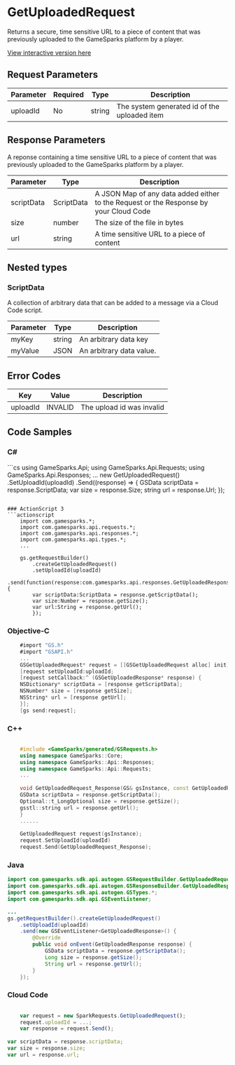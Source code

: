 
# GetUploadedRequest


Returns a secure, time sensitive URL to a piece of content that was previously uploaded to the GameSparks platform by a player.


<a href="https://api.gamesparks.net/#getuploadedrequest" target="_gsapi">View interactive version here</a>

## Request Parameters

Parameter | Required | Type | Description
--------- | -------- | ---- | -----------
uploadId | No | string | The system generated id of the uploaded item

## Response Parameters


A reponse containing a time sensitive URL to a piece of content that was previously uploaded to the GameSparks platform by a player.

Parameter | Type | Description
--------- | ---- | -----------
scriptData | ScriptData | A JSON Map of any data added either to the Request or the Response by your Cloud Code
size | number | The size of the file in bytes
url | string | A time sensitive URL to a piece of content

## Nested types

### ScriptData

A collection of arbitrary data that can be added to a message via a Cloud Code script.

Parameter | Type | Description
--------- | ---- | -----------
myKey | string | An arbitrary data key
myValue | JSON | An arbitrary data value.

## Error Codes

Key | Value | Description
--------- | ----------- | -----------
uploadId | INVALID | The upload id was invalid

## Code Samples

<h3>C#</h3>
```cs
	using GameSparks.Api;
	using GameSparks.Api.Requests;
	using GameSparks.Api.Responses;
	...
	new GetUploadedRequest()
		.SetUploadId(uploadId)
		.Send((response) => {
		GSData scriptData = response.ScriptData; 
		var size = response.Size; 
		string url = response.Url; 
		});

```

### ActionScript 3
```actionscript
	import com.gamesparks.*;
	import com.gamesparks.api.requests.*;
	import com.gamesparks.api.responses.*;
	import com.gamesparks.api.types.*;
	...
	
	gs.getRequestBuilder()
	    .createGetUploadedRequest()
		.setUploadId(uploadId)
		.send(function(response:com.gamesparks.api.responses.GetUploadedResponse):void {
		var scriptData:ScriptData = response.getScriptData(); 
		var size:Number = response.getSize(); 
		var url:String = response.getUrl(); 
		});

```

### Objective-C
```objectivec
	#import "GS.h"
	#import "GSAPI.h"
	...
	GSGetUploadedRequest* request = [[GSGetUploadedRequest alloc] init];
	[request setUploadId:uploadId;
	[request setCallback:^ (GSGetUploadedResponse* response) {
	NSDictionary* scriptData = [response getScriptData]; 
	NSNumber* size = [response getSize]; 
	NSString* url = [response getUrl]; 
	}];
	[gs send:request];

```

### C++
```cpp

	#include <GameSparks/generated/GSRequests.h>
	using namespace GameSparks::Core;
	using namespace GameSparks::Api::Responses;
	using namespace GameSparks::Api::Requests;
	...
	
	void GetUploadedRequest_Response(GS& gsInstance, const GetUploadedResponse& response) {
	GSData scriptData = response.getScriptData(); 
	Optional::t_LongOptional size = response.getSize(); 
	gsstl::string url = response.getUrl(); 
	}
	......
	
	GetUploadedRequest request(gsInstance);
	request.SetUploadId(uploadId)
	request.Send(GetUploadedRequest_Response);
```

### Java
```java
import com.gamesparks.sdk.api.autogen.GSRequestBuilder.GetUploadedRequest;
import com.gamesparks.sdk.api.autogen.GSResponseBuilder.GetUploadedResponse;
import com.gamesparks.sdk.api.autogen.GSTypes.*;
import com.gamesparks.sdk.api.GSEventListener;

...
gs.getRequestBuilder().createGetUploadedRequest()
	.setUploadId(uploadId)
	.send(new GSEventListener<GetUploadedResponse>() {
		@Override
		public void onEvent(GetUploadedResponse response) {
			GSData scriptData = response.getScriptData(); 
			Long size = response.getSize(); 
			String url = response.getUrl(); 
		}
	});

```

### Cloud Code
```javascript

	var request = new SparkRequests.GetUploadedRequest();
	request.uploadId = ...;
	var response = request.Send();
	
var scriptData = response.scriptData; 
var size = response.size; 
var url = response.url; 
```


